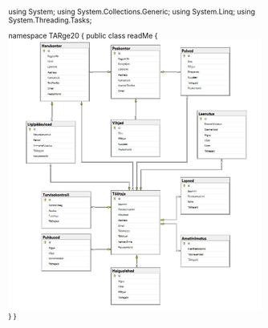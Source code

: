 ﻿using System;
using System.Collections.Generic;
using System.Linq;
using System.Threading.Tasks;

namespace TARge20
{
    public class readMe
    {
    ![Alt text](https://raw.githubusercontent.com/HenryBri/FirmaDB/master/TARge20/FirmaERD.jpg "FirmaERD")
    }
}
